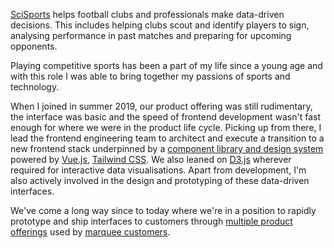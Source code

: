 [SciSports](https://scisports.com) helps football clubs and professionals make data-driven decisions. This includes helping clubs scout and identify players to sign, analysing performance in past matches and preparing for upcoming opponents.

Playing competitive sports has been a part of my life since a young age and with this role I was able to bring together my passions of sports and technology.

When I joined in summer 2019, our product offering was still rudimentary, the interface was basic and the speed of frontend development wasn't fast enough for where we were in the product life cycle. Picking up from there, I lead the frontend engineering team to architect and execute a transition to a new frontend stack underpinned by a [component library and design system](https://components.scisports.app) powered by [Vue.js](https://vuejs.org), [Tailwind CSS](https://tailwindcss.com). We also leaned on [D3.js](https://d3js.org) wherever required for interactive data visualisations. Apart from development, I'm also actively involved in the design and prototyping of these data-driven interfaces.

We've come a long way since to today where we're in a position to rapidly prototype and ship interfaces to customers through [multiple product offerings](https://www.scisports.com/services/) used by [marquee customers](https://www.scisports.com/track-record/).